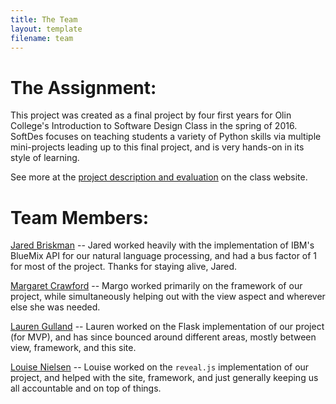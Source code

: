 ```yaml
---
title: The Team
layout: template
filename: team
---
```


# The Assignment: 
This project was created as a final project by four first years for Olin College's Introduction to Software Design Class in the spring of 2016. SoftDes focuses on teaching students a variety of Python skills via multiple mini-projects leading up to this final project, and is very hands-on in its style of learning. 

See more at the  [project description and evaluation](https://sites.google.com/site/sd16spring/home/assignments-and-mini-projects/final-project-1 "Olin College - Software Design Spring 2016") on the class website.


# Team Members:

[Jared Briskman](https://github.com/jaredbriskman "Jared's Github profile") -- Jared worked heavily with the implementation of IBM's BlueMix API for our natural language processing, and had a bus factor of 1 for most of the project. Thanks for staying alive, Jared.

[Margaret Crawford](https://github.com/Margaretmcrawf "Margo's Github profile") -- Margo worked primarily on the framework of our project, while simultaneously helping out with the view aspect and wherever else she was needed.

[Lauren Gulland](https://github.com/laurengulland "Lauren's Github profile") -- Lauren worked on the Flask implementation of our project (for MVP), and has since bounced around different areas, mostly between view, framework, and this site.

[Louise Nielsen](https://github.com/nielsenlouise "Louise's Github profile") -- Louise worked on the `reveal.js` implementation of our project, and helped with the site, framework, and just generally keeping us all accountable and on top of things.
